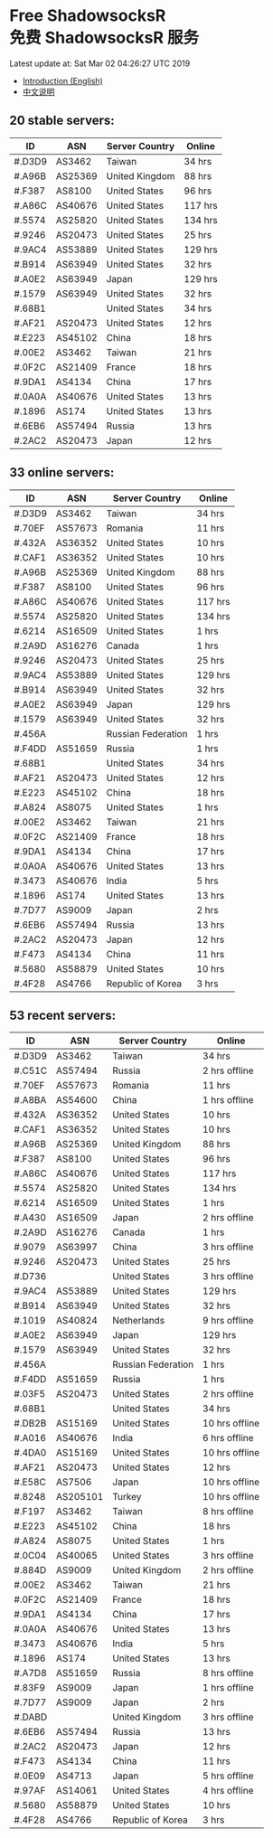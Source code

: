 # Free ShadowsocksR<br>免费 ShadowsocksR 服务

Latest update at: Sat Mar 02 04:26:27 UTC 2019

- [Introduction (English)](https://vision-network.readthedocs.io/en/latest/autossr/autossr.html)
- [中文说明](https://vision-network.readthedocs.io/zh_CN/latest/autossr/autossr.html)


## 20 stable servers:

| ID | ASN | Server Country | Online |
| ------ | ------ | ------ | ------ |
| #.D3D9 | AS3462 | Taiwan | 34 hrs |
| #.A96B | AS25369 | United Kingdom | 88 hrs |
| #.F387 | AS8100 | United States | 96 hrs |
| #.A86C | AS40676 | United States | 117 hrs |
| #.5574 | AS25820 | United States | 134 hrs |
| #.9246 | AS20473 | United States | 25 hrs |
| #.9AC4 | AS53889 | United States | 129 hrs |
| #.B914 | AS63949 | United States | 32 hrs |
| #.A0E2 | AS63949 | Japan | 129 hrs |
| #.1579 | AS63949 | United States | 32 hrs |
| #.68B1 |  | United States | 34 hrs |
| #.AF21 | AS20473 | United States | 12 hrs |
| #.E223 | AS45102 | China | 18 hrs |
| #.00E2 | AS3462 | Taiwan | 21 hrs |
| #.0F2C | AS21409 | France | 18 hrs |
| #.9DA1 | AS4134 | China | 17 hrs |
| #.0A0A | AS40676 | United States | 13 hrs |
| #.1896 | AS174 | United States | 13 hrs |
| #.6EB6 | AS57494 | Russia | 13 hrs |
| #.2AC2 | AS20473 | Japan | 12 hrs |

## 33 online servers:

| ID | ASN | Server Country | Online |
| ------ | ------ | ------ | ------ |
| #.D3D9 | AS3462 | Taiwan | 34 hrs |
| #.70EF | AS57673 | Romania | 11 hrs |
| #.432A | AS36352 | United States | 10 hrs |
| #.CAF1 | AS36352 | United States | 10 hrs |
| #.A96B | AS25369 | United Kingdom | 88 hrs |
| #.F387 | AS8100 | United States | 96 hrs |
| #.A86C | AS40676 | United States | 117 hrs |
| #.5574 | AS25820 | United States | 134 hrs |
| #.6214 | AS16509 | United States | 1 hrs |
| #.2A9D | AS16276 | Canada | 1 hrs |
| #.9246 | AS20473 | United States | 25 hrs |
| #.9AC4 | AS53889 | United States | 129 hrs |
| #.B914 | AS63949 | United States | 32 hrs |
| #.A0E2 | AS63949 | Japan | 129 hrs |
| #.1579 | AS63949 | United States | 32 hrs |
| #.456A |  | Russian Federation | 1 hrs |
| #.F4DD | AS51659 | Russia | 1 hrs |
| #.68B1 |  | United States | 34 hrs |
| #.AF21 | AS20473 | United States | 12 hrs |
| #.E223 | AS45102 | China | 18 hrs |
| #.A824 | AS8075 | United States | 1 hrs |
| #.00E2 | AS3462 | Taiwan | 21 hrs |
| #.0F2C | AS21409 | France | 18 hrs |
| #.9DA1 | AS4134 | China | 17 hrs |
| #.0A0A | AS40676 | United States | 13 hrs |
| #.3473 | AS40676 | India | 5 hrs |
| #.1896 | AS174 | United States | 13 hrs |
| #.7D77 | AS9009 | Japan | 2 hrs |
| #.6EB6 | AS57494 | Russia | 13 hrs |
| #.2AC2 | AS20473 | Japan | 12 hrs |
| #.F473 | AS4134 | China | 11 hrs |
| #.5680 | AS58879 | United States | 10 hrs |
| #.4F28 | AS4766 | Republic of Korea | 3 hrs |

## 53 recent servers:

| ID | ASN | Server Country | Online |
| ------ | ------ | ------ | ------ |
| #.D3D9 | AS3462 | Taiwan | 34 hrs |
| #.C51C | AS57494 | Russia | 2 hrs offline |
| #.70EF | AS57673 | Romania | 11 hrs |
| #.A8BA | AS54600 | China | 1 hrs offline |
| #.432A | AS36352 | United States | 10 hrs |
| #.CAF1 | AS36352 | United States | 10 hrs |
| #.A96B | AS25369 | United Kingdom | 88 hrs |
| #.F387 | AS8100 | United States | 96 hrs |
| #.A86C | AS40676 | United States | 117 hrs |
| #.5574 | AS25820 | United States | 134 hrs |
| #.6214 | AS16509 | United States | 1 hrs |
| #.A430 | AS16509 | Japan | 2 hrs offline |
| #.2A9D | AS16276 | Canada | 1 hrs |
| #.9079 | AS63997 | China | 3 hrs offline |
| #.9246 | AS20473 | United States | 25 hrs |
| #.D736 |  | United States | 3 hrs offline |
| #.9AC4 | AS53889 | United States | 129 hrs |
| #.B914 | AS63949 | United States | 32 hrs |
| #.1019 | AS40824 | Netherlands | 9 hrs offline |
| #.A0E2 | AS63949 | Japan | 129 hrs |
| #.1579 | AS63949 | United States | 32 hrs |
| #.456A |  | Russian Federation | 1 hrs |
| #.F4DD | AS51659 | Russia | 1 hrs |
| #.03F5 | AS20473 | United States | 2 hrs offline |
| #.68B1 |  | United States | 34 hrs |
| #.DB2B | AS15169 | United States | 10 hrs offline |
| #.A016 | AS40676 | India | 6 hrs offline |
| #.4DA0 | AS15169 | United States | 10 hrs offline |
| #.AF21 | AS20473 | United States | 12 hrs |
| #.E58C | AS7506 | Japan | 10 hrs offline |
| #.8248 | AS205101 | Turkey | 10 hrs offline |
| #.F197 | AS3462 | Taiwan | 8 hrs offline |
| #.E223 | AS45102 | China | 18 hrs |
| #.A824 | AS8075 | United States | 1 hrs |
| #.0C04 | AS40065 | United States | 3 hrs offline |
| #.884D | AS9009 | United Kingdom | 2 hrs offline |
| #.00E2 | AS3462 | Taiwan | 21 hrs |
| #.0F2C | AS21409 | France | 18 hrs |
| #.9DA1 | AS4134 | China | 17 hrs |
| #.0A0A | AS40676 | United States | 13 hrs |
| #.3473 | AS40676 | India | 5 hrs |
| #.1896 | AS174 | United States | 13 hrs |
| #.A7D8 | AS51659 | Russia | 8 hrs offline |
| #.83F9 | AS9009 | Japan | 1 hrs offline |
| #.7D77 | AS9009 | Japan | 2 hrs |
| #.DABD |  | United Kingdom | 3 hrs offline |
| #.6EB6 | AS57494 | Russia | 13 hrs |
| #.2AC2 | AS20473 | Japan | 12 hrs |
| #.F473 | AS4134 | China | 11 hrs |
| #.0E09 | AS4713 | Japan | 5 hrs offline |
| #.97AF | AS14061 | United States | 4 hrs offline |
| #.5680 | AS58879 | United States | 10 hrs |
| #.4F28 | AS4766 | Republic of Korea | 3 hrs |


